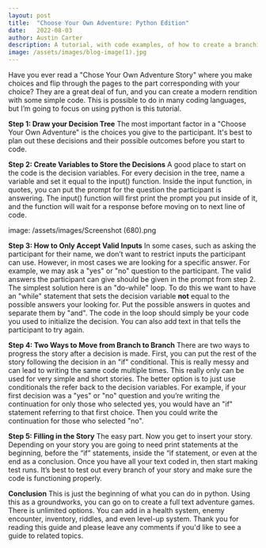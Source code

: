 ```yaml
---
layout: post
title:  "Choose Your Own Adventure: Python Edition"
date:   2022-08-03
author: Austin Carter
description: A tutorial, with code examples, of how to create a branching paths story in python.
image: /assets/images/blog-image(1).jpg
---
```


Have you ever read a "Chose Your Own Adventure Story" where you make choices and flip through the pages to the part corresponding with your choice? They are a great deal of fun, and you can create a modern rendition with some simple code. This is possible to do in many coding languages, but I’m going to focus on using python is this tutorial. 

**Step 1: Draw your Decision Tree**
  The most important factor in a "Choose Your Own Adventure" is the choices you give to the participant. It's best to plan out these decisions and their possible outcomes before you start to code. 
  
**Step 2: Create Variables to Store the Decisions**
  A good place to start on the code is the decision variables. For every decision in the tree, name a variable and set it equal to the input() function. Inside the input function, in quotes, you can put the prompt for the question the participant is answering. The input() function will first print the prompt you put inside of it, and the function will wait for a response before moving on to next line of code.
 
image: /assets/images/Screenshot (680).png

**Step 3: How to Only Accept Valid Inputs**
  In some cases, such as asking the participant for their name, we don’t want to restrict inputs the participant can use. However, in most cases we are looking for a specific answer. For example, we may ask a "yes" or "no" question to the participant. The valid answers the participant can give should be given in the prompt from step 2. The simplest solution here is an "do-while" loop. To do this we want to have an "while" statement that sets the decision variable **not** equal to the possible answers your looking for. Put the possible answers in quotes and separate them by "and". The code in the loop should simply be your code you used to initialize the decision. You can also add text in that tells the participant to try again.  
  
**Step 4: Two Ways to Move from Branch to Branch**
  There are two ways to progress the story after a decision is made. First, you can put the rest of the story following the decision in an "if" conditional. This is really messy and can lead to writing the same code multiple times. This really only can be used for very simple and short stories. The better option is to just use conditionals the refer back to the decision variables. For example, if your first decision was a "yes" or "no" question and you’re writing the continuation for only those who selected yes, you would have an "if" statement referring to that first choice. Then you could write the continuation for those who selected "no".

**Step 5: Filling in the Story**
  The easy part. Now you get to insert your story. Depending on your story you are going to need print statements at the beginning, before the “if” statements, inside the “if statement, or even at the end as a conclusion. Once you have all your text coded in, then start making test runs. It’s best to test out every branch of your story and make sure the code is functioning properly.

**Conclusion**
  This is just the beginning of what you can do in python. Using this as a groundworks, you can go on to create a full text adventure games. There is unlimited options. You can add in a health system, enemy encounter, inventory, riddles, and even level-up system. Thank you for reading this guide and please leave any comments if you'd like to see a guide to related topics.  
  
  
